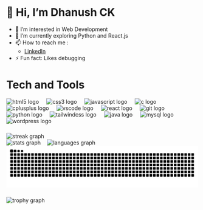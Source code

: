 <h1> 👋 Hi, I’m Dhanush CK</h1>

- 👀 I’m interested in Web Development
- 🌱 I’m currently exploring Python and React.js
- 📫 How to reach me :
  - [LinkedIn](https://www.linkedin.com/in/dhanush-ck)
- ⚡ Fun fact: Likes debugging

###

<h1> Tech and Tools </h2>
<div align="left">
  <img src="https://cdn.jsdelivr.net/gh/devicons/devicon/icons/html5/html5-original.svg" height="55" alt="html5 logo"  />
  <img width="12" />
  <img src="https://cdn.jsdelivr.net/gh/devicons/devicon/icons/css3/css3-original.svg" height="55" alt="css3 logo"  />
  <img width="12" />
  <img src="https://cdn.jsdelivr.net/gh/devicons/devicon/icons/javascript/javascript-original.svg" height="55" alt="javascript logo"  />
  <img width="12" />
  <img src="https://cdn.jsdelivr.net/gh/devicons/devicon/icons/c/c-original.svg" height="55" alt="c logo"  />
  <img width="12" />
  <img src="https://cdn.jsdelivr.net/gh/devicons/devicon/icons/cplusplus/cplusplus-original.svg" height="55" alt="cplusplus logo"  />
  <img width="12" />
  <img src="https://cdn.jsdelivr.net/gh/devicons/devicon/icons/vscode/vscode-original.svg" height="55" alt="vscode logo"  />
  <img width="12" />
  <img src="https://cdn.jsdelivr.net/gh/devicons/devicon/icons/react/react-original.svg" height="55" alt="react logo"  />
  <img width="12" />
  <img src="https://cdn.jsdelivr.net/gh/devicons/devicon/icons/git/git-original.svg" height="55" alt="git logo"  />
  <img width="12" />
  <img src="https://cdn.jsdelivr.net/gh/devicons/devicon/icons/python/python-original.svg" height="55" alt="python logo"  />
  <img width="12" />
  <img src="https://cdn.jsdelivr.net/gh/devicons/devicon/icons/tailwindcss/tailwindcss-original-wordmark.svg" height="55" alt="tailwindcss logo"  />
  <img width="12" />
  <img src="https://cdn.jsdelivr.net/gh/devicons/devicon/icons/java/java-original.svg" height="55" alt="java logo"  />
  <img width="12" />
  <img src="https://cdn.jsdelivr.net/gh/devicons/devicon/icons/mysql/mysql-original.svg" height="55" alt="mysql logo"  />
  <img width="12" />
  <img src="https://cdn.jsdelivr.net/gh/devicons/devicon/icons/wordpress/wordpress-original.svg" height="55" alt="wordpress logo"  />
</div>

###

<div align="left">
  <img src="https://streak-stats.demolab.com?user=Dhanush-ck&locale=en&mode=daily&theme=transparent&hide_border=true&border_radius=5&order=3" height="253" alt="streak graph"  />
  <br>
  <img src="https://github-readme-stats.vercel.app/api?username=Dhanush-ck&hide_title=true&hide_rank=true&show_icons=true&include_all_commits=true&count_private=true&disable_animations=false&theme=transparent&locale=en&hide_border=true&order=1" height="150" alt="stats graph"  />
  &numsp;
  <img src="https://github-readme-stats.vercel.app/api/top-langs?username=Dhanush-ck&locale=en&hide_title=false&layout=compact&card_width=320&langs_count=6&theme=transparent&hide_border=true&order=2" height="150" alt="languages graph"  />
</div>
<img src="https://raw.githubusercontent.com/Dhanush-ck/Dhanush-ck/output/snake.svg" alt="Snake animation" />

###

<div align="left">
  <img src="https://github-profile-trophy.vercel.app?username=Dhanush-ck&theme=nord&column=-1&row=2&margin-w=10&margin-h=10&no-bg=true&no-frame=true&order=4" height="100" alt="trophy graph"  />
<!--   <img src="https://github-readme-activity-graph.vercel.app/graph?username=Dhanush-ck&radius=16&theme=github-dark&area=true&order=5&hide_title=true&hide_border=true" height="300" alt="activity-graph graph"  /> -->
</div>

###
